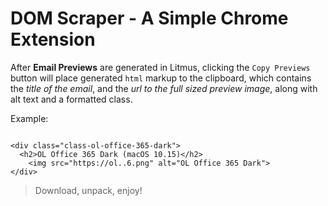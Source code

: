 # DOM Scraper - A Simple Chrome Extension

After **Email Previews** are generated in Litmus, clicking the `Copy Previews` button will place generated `html` markup to the clipboard, which contains the _title of the email_, and the _url to the full sized preview image_, along with alt text and a formatted class.

Example:
```

<div class="class-ol-office-365-dark">
  <h2>OL Office 365 Dark (macOS 10.15)</h2>
    <img src="https://ol..6.png" alt="OL Office 365 Dark">
</div>

```

> Download, unpack, enjoy!
